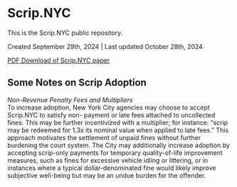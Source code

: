 # Scrip.NYC
This is the Scrip.NYC public repository.

Created September 29th, 2024  |  Last updated October 28th, 2024

[PDF Download of Scrip.NYC paper](https://drive.google.com/file/d/1YaxqfgXD0dR7ohvhUJe6vg_JZ-VHVDxh/view?usp=sharing)


## Some Notes on Scrip Adoption

<i>Non-Revenue Penalty Fees and Multipliers</i><br>
To increase adoption, New York City agencies may choose to accept Scrip.NYC to satisfy non- payment or late fees attached to uncollected fines. This may be further incentivized with a multiplier; for instance: “scrip may be redeemed for 1.3x its nominal value when applied to late fees.” This approach motivates the settlement of unpaid fines without further burdening the court system. The City may additionally increase adoption by accepting scrip-only payments for temporary quality-of-life improvement measures, such as fines for excessive vehicle idling or littering, or in instances where a typical dollar-denominated fine would likely improve subjective well-being but may be an undue burden for the offender.
